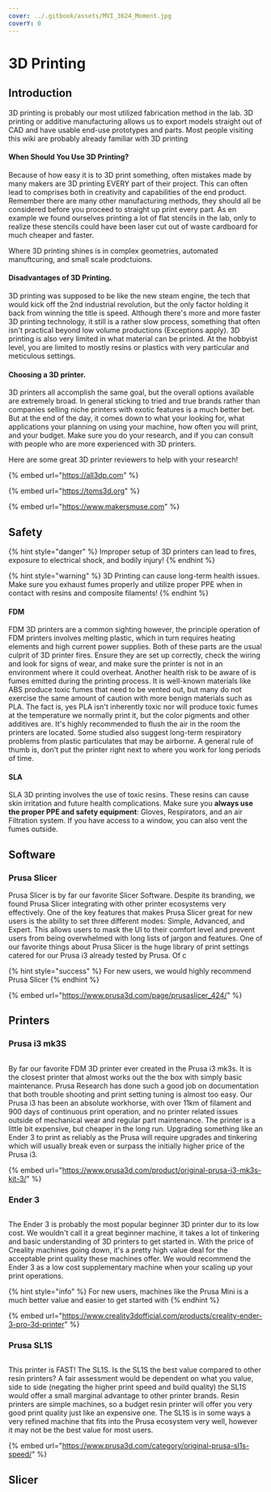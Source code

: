 ```yaml
---
cover: ../.gitbook/assets/MVI_3624_Moment.jpg
coverY: 0
---
```


# 3D Printing

## Introduction

3D printing is probably our most utilized fabrication method in the lab. 3D printing or additive manufacturing allows us to export models straight out of CAD and have usable end-use prototypes and parts. Most people visiting this wiki are probably already familiar with 3D printing

#### When Should You Use 3D Printing?

Because of how easy it is to 3D print something, often mistakes made by many makers are 3D printing EVERY part of their project. This can often lead to comprises both in creativity and capabilities of the end product. Remember there are many other manufacturing methods, they should all be considered before you proceed to straight up print every part. As en example we found ourselves printing a lot of flat stencils in the lab, only to realize these stencils could have been laser cut out of waste cardboard for much cheaper and faster.

Where 3D printing shines is in complex geometries, automated manuftcuring, and small scale prodctuions.&#x20;

#### Disadvantages of 3D Printing.

3D printing was supposed to be like the new steam engine, the tech that would kick off the 2nd industrial revolution, but the only factor holding it back from winning the title is speed. Although there's more and more faster 3D printing technology, it still is a rather slow process, something that often isn't practical beyond low volume productions (Exceptions apply). 3D printing is also very limited in what material can be printed. At the hobbyist level, you are limited to mostly resins or plastics with very particular and meticulous settings.&#x20;

#### Choosing a 3D printer.

3D printers all accomplish the same goal, but the overall options available are extremely broad. In general sticking to tried and true brands rather than companies selling niche printers with exotic features is a much better bet. But at the end of the day, it comes down to what your looking for, what applications your planning on using your machine, how often you will print, and your budget. Make sure you do your research, and if you can consult with people who are more experienced with 3D printers.&#x20;

Here are some great 3D printer reviewers to help with your research!

{% embed url="https://all3dp.com" %}

{% embed url="https://toms3d.org" %}

{% embed url="https://www.makersmuse.com" %}

## Safety

{% hint style="danger" %}
Improper setup of 3D printers can lead to fires, exposure to electrical shock, and bodily injury!
{% endhint %}

{% hint style="warning" %}
3D Printing can cause long-term health issues. Make sure you exhaust fumes properly and utilize proper PPE when in contact with resins and composite filaments!
{% endhint %}

#### FDM

FDM 3D printers are a common sighting however, the principle operation of FDM printers involves melting plastic, which in turn requires heating elements and high current power supplies. Both of these parts are the usual culprit of 3D printer fires. Ensure they are set up correctly, check the wiring and look for signs of wear, and make sure the printer is not in an environment where it could overheat. Another health risk to be aware of is fumes emitted during the printing process. It is well-known materials like ABS produce toxic fumes that need to be vented out, but many do not exercise the same amount of caution with more benign materials such as PLA. The fact is, yes PLA isn't inherently toxic nor will produce toxic fumes at the temperature we normally print it, but the color pigments and other additives are. It's highly recommended to flush the air in the room the printers are located. Some studied also suggest long-term respiratory problems from plastic particulates that may be airborne. A  general rule of thumb is, don't put the printer right next to where you work for long periods of time.&#x20;

#### SLA

SLA 3D printing involves the use of toxic resins. These resins can cause skin irritation and future health complications. Make sure you **always use the proper PPE and safety equipment**: Gloves, Respirators, and an air Filtration system. If you have access to a window, you can also vent the fumes outside.&#x20;

## Software

### Prusa Slicer

Prusa Slicer is by far our favorite Slicer Software. Despite its branding, we found Prusa Slicer integrating with other printer ecosystems very effectively. One of the key features that makes Prusa Slicer great for new users is the ability to set three different modes: Simple, Advanced, and Expert. This allows users to mask the UI to their comfort level and prevent users from being overwhelmed with long lists of jargon and features. One of our favorite things about Prusa Slicer is the huge library of print settings catered for our Prusa i3 already tested by Prusa. Of c

{% hint style="success" %}
For new users, we would highly recommend Prusa Slicer
{% endhint %}

{% embed url="https://www.prusa3d.com/page/prusaslicer_424/" %}

## Printers

### Prusa i3 mk3S

<figure><img src="../.gitbook/assets/2365.jpg" alt=""><figcaption></figcaption></figure>

By far our favorite FDM 3D printer ever created in the Prusa i3 mk3s. It is the closest printer that almost works out the the box with simply basic maintenance. Prusa Research has done such a good job on documentation that both trouble shooting and print setting tuning is almost too easy. Our Prusa i3 has been an absolute workhorse, with over 11km of filament and 900 days of continuous print operation, and no printer related issues outside of mechanical wear and regular part maintenance. The printer is a little bit expensive, but cheaper in the long run. Upgrading something like an Ender 3 to print as reliably as the Prusa will require upgrades and tinkering which will usually break even or surpass the initially higher price of the Prusa i3.&#x20;

{% embed url="https://www.prusa3d.com/product/original-prusa-i3-mk3s-kit-3/" %}

### Ender 3

<figure><img src="../.gitbook/assets/61L4aoIqYOL.jpg" alt=""><figcaption></figcaption></figure>

The Ender 3 is probably the most popular beginner 3D printer dur to its low cost. We wouldn't call it a great beginner machine, it takes a lot of tinkering and basic understanding of 3D printers to get started in. With the price of Creality machines going down, it's a pretty high value deal for the acceptable print quality these machines offer. We would recommend the Ender 3 as a low cost supplementary machine when your scaling up your print operations.&#x20;

{% hint style="info" %}
For new users, machines like the Prusa Mini is a much better value and easier to get started with
{% endhint %}

{% embed url="https://www.creality3dofficial.com/products/creality-ender-3-pro-3d-printer" %}

### Prusa SL1S

<figure><img src="../.gitbook/assets/229 (1).jpg" alt=""><figcaption></figcaption></figure>

This printer is FAST! The SL1S. Is the SL1S the best value compared to other resin printers? A fair assessment would be dependent on what you value, side to side (negating the higher print speed and build quality) the SL1S would offer a small marginal advantage to other printer brands. Resin printers are simple machines, so a budget resin printer will offer you very good print quality just like an expensive one. The SL1S is in some ways a very refined machine that fits into the Prusa ecosystem very well, however it may not be the best value for most users.&#x20;

{% embed url="https://www.prusa3d.com/category/original-prusa-sl1s-speed/" %}

## Slicer&#x20;



